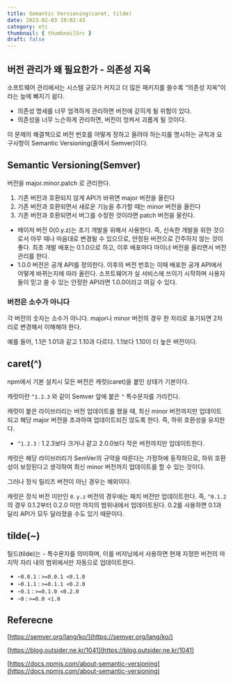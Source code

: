 ```yaml
---
title: Semantic Versioning(caret, tilde)
date: 2023-02-03 19:02:43
category: etc
thumbnail: { thumbnailSrc }
draft: false
---
```


## 버전 관리가 왜 필요한가 - 의존성 지옥

소프트웨어 관리에서는 시스템 규모가 커지고 더 많은 패키지를 쓸수록 “의존성 지옥”이라는 늪에 빠지기 쉽다.

- 의존성 명세를 너무 엄격하게 관리하면 버전에 갇히게 될 위험이 있다.
- 의존성을 너무 느슨하게 관리하면, 버전이 엉켜서 괴롭게 될 것이다.

이 문제의 해결책으로 버전 번호를 어떻게 정하고 올려야 하는지를 명시하는 규칙과 요구사항이 Semantic Versioning(줄여서 Semver)이다.

## Semantic Versioning(Semver)

버전을 major.minor.patch 로 관리한다.

1. 기존 버전과 호환되지 않게 API가 바뀌면 major 버전을 올린다
2. 기존 버전과 호환되면서 새로운 기능을 추가할 때는 minor 버전을 올린다
3. 기존 버전과 호환되면서 버그를 수정한 것이라면 patch 버전을 올린다.

- 메이저 버전 0(0.y.z)는 초기 개발을 위해서 사용한다. 즉, 신속한 개발을 위한 것으로서 아무 때나 마음대로 변경될 수 있으므로, 안정된 버전으로 간주하지 않는 것이 좋다. 최초 개발 배포는 0.1.0으로 하고, 이후 배포마다 마이너 버전을 올리면서 버전 관리를 한다.
- 1.0.0 버전은 공개 API를 정의한다. 이후의 버전 번호는 이때 배포한 공개 API에서 어떻게 바뀌는지에 따라 올린다. 소프트웨어가 실 서비스에 쓰이기 시작하며 사용자들이 믿고 쓸 수 있는 안정한 API라면 1.0.0이라고 여길 수 있다.

### 버전은 소수가 아니다

각 버전의 숫자는 소수가 아니다. major나 minor 버전의 경우 한 자리로 표기되면 2자리로 변경해서 이해해야 한다.

예를 들어, 1.1은 1.01과 같고 1.10과 다르다. 1.1보다 1.10이 더 높은 버전이다.

## caret(^)

npm에서 기본 설치시 모든 버전은 캐럿(caret)을 붙인 상태가 기본이다.

캐럿이란 `^1.2.3` 와 같이 Semver 앞에 붙은 `^` 특수문자를 가리킨다.

캐럿이 붙은 라이브러리는 버전 업데이트를 했을 때, 최신 minor 버전까지만 업데이트되고 해당 major 버전을 초과하여 업데이트되진 않도록 한다. 즉, 하위 호환성을 유지한다.

- `^1.2.3` : 1.2.3보다 크거나 같고 2.0.0보다 작은 버전까지만 업데이트한다.

캐럿은 해당 라이브러리가 SemVer의 규약을 따른다는 가정하에 동작하므로, 하위 호환성이 보장된다고 생각하여 최신 minor 버전까지 업데이트를 할 수 있는 것이다.

그러나 정식 릴리즈 버전이 아닌 경우는 예외이다.

캐럿은 정식 버전 미만인 `0.y.z` 버전의 경우에는 패치 버전만 업데이트한다. 즉, `^0.1.2` 의 경우 0.1.2부터 0.2.0 미만 까지의 범위내에서 업데이트된다. 0.2를 사용하면 0.1과 달리 API가 모두 달라졌을 수도 있기 때문이다.

## tilde(~)

틸드(tilde)는 `~` 특수문자를 의미하며, 이를 버저닝에서 사용하면 현재 지정한 버전의 마지막 자리 내의 범위에서만 자동으로 업데이트한다.

- `~0.0.1` : `>=0.0.1 <0.1.0`
- `~0.1.1` : `>=0.1.1 <0.2.0`
- `~0.1` : `>=0.1.0 <0.2.0`
- `~0` : `>=0.0 <1.0`

## Referecne

[https://semver.org/lang/ko/](https://semver.org/lang/ko/)

[https://blog.outsider.ne.kr/1041](https://blog.outsider.ne.kr/1041)

[https://docs.npmjs.com/about-semantic-versioning](https://docs.npmjs.com/about-semantic-versioning)
